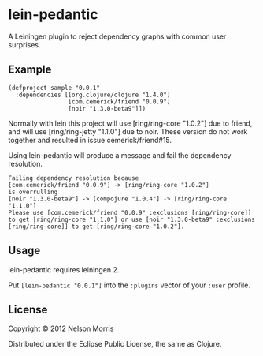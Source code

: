 # lein-pedantic

A Leiningen plugin to reject dependency graphs with common user surprises.

## Example
```
(defproject sample "0.0.1"
  :dependencies [[org.clojure/clojure "1.4.0"]
                 [com.cemerick/friend "0.0.9"]
                 [noir "1.3.0-beta9"]])
```

Normally with lein this project will use [ring/ring-core "1.0.2"] due to friend, and will use [ring/ring-jetty "1.1.0"] due to noir.  These version do not work together and resulted in issue cemerick/friend#15.

Using lein-pedantic will produce a message and fail the dependency resolution.

```
Failing dependency resolution because
[com.cemerick/friend "0.0.9"] -> [ring/ring-core "1.0.2"]
is overrulling
[noir "1.3.0-beta9"] -> [compojure "1.0.4"] -> [ring/ring-core "1.1.0"]
Please use [com.cemerick/friend "0.0.9" :exclusions [ring/ring-core]] to get [ring/ring-core "1.1.0"] or use [noir "1.3.0-beta9" :exclusions [ring/ring-core]] to get [ring/ring-core "1.0.2"].
```

## Usage

lein-pedantic requires leiningen 2.

Put `[lein-pedantic "0.0.1"]` into the `:plugins` vector of your
`:user` profile.

## License

Copyright © 2012 Nelson Morris

Distributed under the Eclipse Public License, the same as Clojure.
